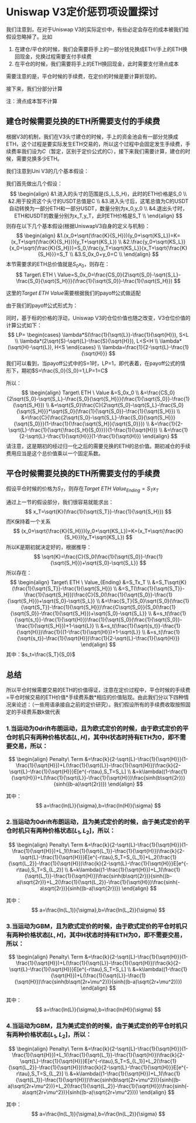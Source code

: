 # Uniswap V3定价惩罚项设置探讨

我们注意到，在对于Uniswap V3的实际定价中，有些必定会存在的成本被我们给假设忽略掉了。比如

1. 在建仓/平仓的时候，我们会需要将手上的一部分钱兑换成ETH/手上的ETH换回现金，兑换过程需要支付手续费
2. 在平仓的时候，我们需要将手上的ETH换回现金，此时需要支付滑点成本

需要注意的是，平仓时候的手续费，在定价的时候是要计算折现的。

接下来，我们分部分计算

注：滑点成本暂不计算

## 建仓时候需要兑换的ETH所需要支付的手续费

根据V3的机制，我们在V3头寸建仓的时候，手上的资金池会有一部分兑换成ETH，这个过程是要实际发生ETH交易的，所以这个过程中会固定发生手续费，手续费率我们设为$C$（暂定，区别于定价公式的C），接下来我们需要计算，建仓的时候，需要兑换多少ETH。

我们注意到Uni V3的几个基本假设：

我们首先做出几个假设：
$$
\begin{align}
&1.进入的头寸的范围是(S_L,S_H)，此时的ETH价格是S_0 \\
&2.用于投资这个头寸的USDT总值是C \\
&3.进入头寸后，这笔总值为C的USDT自动转换为一部分ETH和一部分USDT，数量分别为x_0,y_0 \\
&4.退出头寸时，ETH和USDT的数量分别为x_T,y_T，此时ETH价格是S_T \\
\end{align}
$$
则存在以下几个基本假设(根据UniswapV3自身的定义与机制)：
$$
\begin{align}
&1.(x_0+\sqrt{\frac{K}{S_H}})(y_0+\sqrt{KS_L})=K=(x_T+\sqrt{\frac{K}{S_H}})(y_T+\sqrt{KS_L}) \\
&2.\frac{y_0+\sqrt{KS_L}}{x_0+\sqrt{\frac{K}{S_H}}}=S_0,\frac{y_T+\sqrt{KS_L}}{x_T+\sqrt{\frac{K}{S_H}}}=S_T \\
&3.S_0x_0+y_0=C \\
\end{align}
$$
本节需要求的ETH总价值就是$S_0x_0$，则存在：
$$
Target\ ETH \ Value=S_0x_0=\frac{CS_0}{2\sqrt{S_0}-\sqrt{S_L}-\frac{S_0}{\sqrt{S_H}}}(\frac{1}{\sqrt{S_0}}-\frac{1}{\sqrt{S_H}})
$$

这里的$Target\ ETH\ Value$需要根据我们的payoff公式做适配

由于我们的payoff公式形式为：

同时，基于标的价格的浮动，Uniswap V3的仓位价值也随之改变，V3仓位价值的计算公式如下：
$$
LP=
\begin{cases}
\lambda*S(\frac{1}{\sqrt{L}}-\frac{1}{\sqrt{H}}), S<L \\
\lambda*(2\sqrt{S}-\sqrt{L}-\frac{S}{\sqrt{H}}), L<S<H \\
\lambda*(\sqrt{H}-\sqrt{L}), H<S
\end{cases} \\
\lambda=\frac{1}{2-\sqrt{L}-\frac{1}{\sqrt{H}}}
$$
我们可以看到，当payoff公式中的S=1时，LP=1，即代表着，在payoff公式的情形下，期初$S=\frac{S_0}{S_0}=1,LP=1=C$

所以：
$$
\begin{align}
Target\ ETH \ Value
&=S_0x_0 \\
&=\frac{CS_0}{2\sqrt{S_0}-\sqrt{S_L}-\frac{S_0}{\sqrt{S_H}}}(\frac{1}{\sqrt{S_0}}-\frac{1}{\sqrt{S_H}}) \\
&=\sqrt{S_0}\frac{C}{2\sqrt{S_0}-\sqrt{S_L}-\frac{S_0}{\sqrt{S_H}}}*\sqrt{S_0}(\frac{1}{\sqrt{S_0}}-\frac{1}{\sqrt{S_H}}) \\
&=\frac{C}{\frac{2\sqrt{S_0}-\sqrt{S_L}-\frac{S_0}{\sqrt{S_H}}}{\sqrt{S_0}}}(1-\frac{1}{\frac{\sqrt{S_H}}{\sqrt{S_0}}}) \\
&=\frac{1}{2-\sqrt{L}-\frac{1}{\sqrt{\frac{S_H}{S_0}}}}(1-\frac{1}{\sqrt{H}}) \\
&=\frac{1}{2-\sqrt{L}-\frac{1}{\sqrt{H}}}(1-\frac{1}{\sqrt{H}})
\end{align}
$$
请注意，这是期初的经过归一化之后的需要兑换的ETH的总价值。期初减仓的手续费用应当是这个总价值乘以一个固定系数。

## 平仓时候需要兑换的ETH所需要支付的手续费

假设平仓时候的价格为$S_T$，则存在$Target\ ETH\ Value_{Ending}=S_Tx_T$

通过上一节的假设部分，我们很容易就能求出：
$$
x_T=\sqrt{K}(\frac{1}{\sqrt{S_T}}-\frac{1}{\sqrt{S_H}})
$$
而K保持着一个关系
$$
(x_0+\sqrt{\frac{K}{S_H}})(y_0+\sqrt{KS_L})=K=(x_T+\sqrt{\frac{K}{S_H}})(y_T+\sqrt{KS_L})
$$
所以K是期初就决定好的，根据推导：
$$
\sqrt{K}=\frac{C}{S_0(\frac{1}{\sqrt{S_0}}-\frac{1}{\sqrt{S_H}})+\sqrt{S_0}-\sqrt{S_L}}
$$
所以存在：
$$
\begin{align}
Target\ ETH \ Value_{Ending}
&=S_Tx_T \\
&=S_T\sqrt{K}(\frac{1}{\sqrt{S_T}}-\frac{1}{\sqrt{S_H}}) \\
&=S_T(\frac{1}{\sqrt{S_T}}-\frac{1}{\sqrt{S_H}})\frac{C}{S_0(\frac{1}{\sqrt{S_0}}-\frac{1}{\sqrt{S_H}})+\sqrt{S_0}-\sqrt{S_L}} \\
&=\frac{S_T}{S_0}\sqrt{S_0}(\frac{1}{\sqrt{S_T}}-\frac{1}{\sqrt{S_H}})\frac{C\sqrt{S_0}}{S_0(\frac{1}{\sqrt{S_0}}-\frac{1}{\sqrt{S_H}})+\sqrt{S_0}-\sqrt{S_L}} \\
&=s_t(\frac{1}{\sqrt{s_t}}-\frac{1}{\sqrt{H}})\frac{1}{\sqrt{S_0}(\frac{1}{\sqrt{S_0}}-\frac{1}{\sqrt{S_H}})+1-\sqrt{L}} \\
&=s_t(\frac{1}{\sqrt{s_t}}-\frac{1}{\sqrt{H}})\frac{1}{(1-\frac{1}{\sqrt{H}})+1-\sqrt{L}} \\
&=s_t(\frac{1}{\sqrt{s_t}}-\frac{1}{\sqrt{H}})\frac{1}{2-\sqrt{L}-\frac{1}{\sqrt{H}}}
\end{align}
$$
其中：$s_t=\frac{S_T}{S_0}$

## 总结

所以平仓时候需要交易的ETH的价值得证，注意在定价过程中，平仓时候的手续费=平仓时候交易的ETH价值\*手续费系数\*相应的价值贴现。由此我们分以下四种情况来论述：（一些用语承接自之前的定价研究）。我们假设所有的手续费收取按照固定的手续费系数k做代表

### 1.当运动为0drift布朗运动，且为欧式定价的时候，由于欧式定价的平仓时机只有两种价格状态$[L,H]$，其中H状态时持有ETH为0，即不需要交易，所以：

$$
\begin{align}
Penalty\ Term
&=\frac{k}{2-\sqrt{L}-\frac{1}{\sqrt{H}}}(1-\frac{1}{\sqrt{H}})+L(\frac{1}{\sqrt{L}}-\frac{1}{\sqrt{H}})\frac{k}{2-\sqrt{L}-\frac{1}{\sqrt{H}}}E[e^{-r\tau},S_T=S_L] \\
&=k\lambda((1-\frac{1}{\sqrt{H}})+L(\frac{1}{\sqrt{L}}-\frac{1}{\sqrt{H}})\frac{sinh(b\sqrt{2r})}{sinh((b-a)\sqrt{2r})})
\end{align}
$$

其中：
$$
a=\frac{ln(L)}{\sigma},b=\frac{ln(H)}{\sigma}
$$

### 2.当运动为0drift布朗运动，且为美式定价的时候，由于美式定价的平仓时机只有两种价格状态$[L_1,L_2]$，所以：

$$
\begin{align}
Penalty\ Term
&=\frac{k}{2-\sqrt{L}-\frac{1}{\sqrt{H}}}(1-\frac{1}{\sqrt{H}})+L_1(\frac{1}{\sqrt{L_1}}-\frac{1}{\sqrt{H}})\frac{k}{2-\sqrt{L}-\frac{1}{\sqrt{H}}}E[e^{-r\tau},S_T=S_{L_1}]+L_2(\frac{1}{\sqrt{L_2}}-\frac{1}{\sqrt{H}})\frac{k}{2-\sqrt{L}-\frac{1}{\sqrt{H}}}E[e^{-r\tau},S_T=S_{L_2}] \\
&=k\lambda((1-\frac{1}{\sqrt{H}})+L_1(\frac{1}{\sqrt{L_1}}-\frac{1}{\sqrt{H}})\frac{sinh(b\sqrt{2r})}{sinh((b-a)\sqrt{2r})}+L_2(\frac{1}{\sqrt{L_2}}-\frac{1}{\sqrt{H}})\frac{sinh(-a\sqrt{2r})}{sinh((b-a)\sqrt{2r})})
\end{align}
$$

其中：
$$
a=\frac{ln(L_1)}{\sigma},b=\frac{ln(L_2)}{\sigma}
$$

### 3.当运动为GBM，且为欧式定价的时候，由于欧式定价的平仓时机只有两种价格状态$[L,H]$，其中H状态时持有ETH为0，即不需要交易，所以：

$$
\begin{align}
Penalty\ Term
&=\frac{k}{2-\sqrt{L}-\frac{1}{\sqrt{H}}}(1-\frac{1}{\sqrt{H}})+L(\frac{1}{\sqrt{L}}-\frac{1}{\sqrt{H}})\frac{k}{2-\sqrt{L}-\frac{1}{\sqrt{H}}}E[e^{-r\tau},S_T=S_L] \\
&=k\lambda((1-\frac{1}{\sqrt{H}})+L(\frac{1}{\sqrt{L}}-\frac{1}{\sqrt{H}})\frac{sinh(b\sqrt{2r+\mu^2})}{sinh((b-a)\sqrt{2r+\mu^2})})
\end{align}
$$

其中：
$$
a=\frac{ln(L)}{\sigma},b=\frac{ln(H)}{\sigma}
$$

### 4.当运动为GBM，且为美式定价的时候，由于美式定价的平仓时机只有两种价格状态$[L_1,L_2]$，所以：

$$
\begin{align}
Penalty\ Term
&=\frac{k}{2-\sqrt{L}-\frac{1}{\sqrt{H}}}(1-\frac{1}{\sqrt{H}})+L_1(\frac{1}{\sqrt{L_1}}-\frac{1}{\sqrt{H}})\frac{k}{2-\sqrt{L}-\frac{1}{\sqrt{H}}}E[e^{-r\tau},S_T=S_{L_1}]+L_2(\frac{1}{\sqrt{L_2}}-\frac{1}{\sqrt{H}})\frac{k}{2-\sqrt{L}-\frac{1}{\sqrt{H}}}E[e^{-r\tau},S_T=S_{L_2}] \\
&=k\lambda((1-\frac{1}{\sqrt{H}})+L_1(\frac{1}{\sqrt{L_1}}-\frac{1}{\sqrt{H}})\frac{sinh(b\sqrt{2r+\mu^2})}{sinh((b-a)\sqrt{2r+\mu^2})}+L_2(\frac{1}{\sqrt{L_2}}-\frac{1}{\sqrt{H}})\frac{sinh(-a\sqrt{2r+\mu^2})}{sinh((b-a)\sqrt{2r+\mu^2})})
\end{align}
$$

其中：
$$
a=\frac{ln(L_1)}{\sigma},b=\frac{ln(L_2)}{\sigma}
$$
